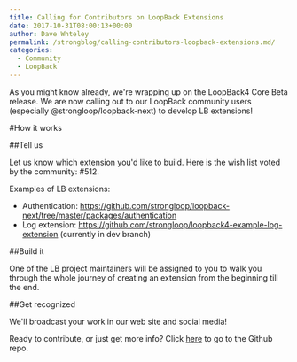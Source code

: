 ```yaml
---
title: Calling for Contributors on LoopBack Extensions
date: 2017-10-31T08:00:13+00:00
author: Dave Whteley
permalink: /strongblog/calling-contributors-loopback-extensions.md/
categories:
  - Community
  - LoopBack
---
```


As you might know already, we're wrapping up on the LoopBack4 Core Beta release.  We are now calling out to our LoopBack community users (especially @strongloop/loopback-next) to develop LB extensions!
 
#How it works

##Tell us

Let us know which extension you'd like to build.  Here is the wish list voted by the community: #512.

Examples of LB extensions:
- Authentication: https://github.com/strongloop/loopback-next/tree/master/packages/authentication
- Log extension: https://github.com/strongloop/loopback4-example-log-extension (currently in dev branch)

##Build it

One of the LB project maintainers will be assigned to you to walk you through the whole journey of creating an extension from the beginning till the end.

##Get recognized

We'll broadcast your work in our web site and social media!
 
Ready to contribute, or just get more info? Click [here](https://github.com/strongloop/loopback-next/issues/647) to go to the Github repo.
